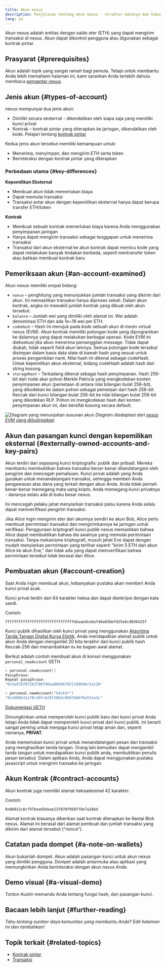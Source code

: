 ```yaml
---
title: Akun nexus
description: Penjelasan tentang akun nexus - struktur datanya dan hubungannya dengan kriptografi pasangan kunci.
lang: id
---
```


Akun nexus adalah entitas dengan saldo eter (ETH) yang dapat mengirim transaksi di nexus. Akun dapat dikontrol pengguna atau digunakan sebagai kontrak pintar.

## Prasyarat {#prerequisites}

Akun adalah topik yang sangat ramah bagi pemula. Tetapi untuk membantu Anda lebih memahami halaman ini, kami sarankan Anda terlebih dahulu membaca [pengantar nexus](/developers/docs/intro-to-nexus/).

## Jenis akun {#types-of-account}

nexus mempunyai dua jenis akun:

- Dimiliki secara eksternal - dikendalikan oleh siapa saja yang memiliki kunci privat
- Kontrak – kontrak pintar yang diterapkan ke jaringan, dikendalikan oleh kode. Pelajari tentang [kontrak pintar](/developers/docs/smart-contracts/)

Kedua jenis akun tersebut memiliki kemampuan untuk:

- Menerima, menyimpan, dan mengirim ETH serta token
- Berinteraksi dengan kontrak pintar yang diterapkan

### Perbedaan utama {#key-differences}

**Kepemilikan Eksternal**

- Membuat akun tidak memerlukan biaya
- Dapat memulai transaksi
- Transaksi antar akun dengan kepemilikan eksternal hanya dapat berupa transfer ETH/token

**Kontrak**

- Membuat sebuah kontrak memerlukan biaya karena Anda menggunakan penyimpanan jaringan
- Hanya dapat mengirim transaksi sebagai tanggapan untuk menerima transaksi
- Transaksi dari akun eksternal ke akun kontrak dapat memicu kode yang dapat melakukan banyak tindakan berbeda, seperti mentransfer token atau bahkan membuat kontrak baru

## Pemeriksaan akun {#an-account-examined}

Akun nexus memiliki empat bidang:

- `nonce` – penghitung yang menunjukkan jumlah transaksi yang dikirim dari akun. Ini memastikan transaksi hanya diproses sekali. Dalam akun kontrak, angka ini mewakili jumlah kontrak yang dibuat oleh akun tersebut.
- `balance` – Jumlah wei yang dimiliki oleh alamat ini. Wei adalah denominasi ETH dan ada 1e+18 wei per ETH.
- `codeHash` – Hash ini merujuk pada _kode_ sebuah akun di mesin virtual nexus (EVM). Akun kontrak memiliki potongan kode yang diprogramkan ke dalamnya yang dapat melakukan berbagai operasi. Kode EVM ini dieksekusi jika akun menerima pemanggilan message. Tidak dapat diubah, tidak seperti field akun lainnya. Semua potongan kode tersebut disimpan dalam basis data state di bawah hash yang sesuai untuk proses pengambilan nanti. Nilai hash ini dikenal sebagai codeHash. Untuk kepemilikan akun eksternal, bidang codeHash adalah hash dari string kosong.
- `storageRoot` – Terkadang dikenal sebagai hash penyimpanan. Hash 256-bit dari node akar pohon Merkle Patricia yang mengkodekan konten penyimpanan akun (pemetaan di antara nilai bilangan bulat 256-bit), yang dikodekan ke dalam pohon sebagai pemetaan dari hash 256-bit Keccak dari kunci bilangan bulat 256-bit ke nilai bilangan bulat 256-bit yang dikodekan RLP. Pohon ini mengkodekan hash dari konten penyimpanan akun ini, dan bersifat kosong secara default.

![Diagram yang menunjukan susunan akun](./accounts.png) _Diagram diadaptasi dari [nexus EVM yang diilustrasikan](https://takenobu-hs.github.io/downloads/nexus_evm_illustrated.pdf)_

## Akun dan pasangan kunci dengan kepemilikan eksternal {#externally-owned-accounts-and-key-pairs}

Akun terdiri dari sepasang kunci kriptografis: publik dan pribadi. Mereka membantu membuktikan bahwa transaksi benar-benar ditandatangani oleh pengirim dan mencegah pemalsuan. Kunci privat adalah yang Anda gunakan untuk menandatangani transaksi, sehingga memberi Anda pengawasan atas dana yang terkait dengan akun Anda. Anda tidak pernah benar-benar memegang mata uang kripto, Anda memegang kunci privatnya - dananya selalu ada di buku besar nexus.

Ini mencegah pelaku jahat menyiarkan transaksi palsu karena Anda selalu dapat memverifikasi pengirim transaksi.

Jika Alice ingin mengirim eter dari akunnya sendiri ke akun Bob, Alice perlu membuat permintaan transaksi dan mengirimkannya ke jaringan untuk verifikasi. Penggunaan kriptografi kunci publik nexus memastikan bahwa Alice dapat membuktikan bahwa dia awalnya yang memulai permintaan transaksi. Tanpa mekanisme kriptografi, musuh jahat Eve dapat dengan mudah menyiarkan permintaan yang terlihat seperti "kirim 5 ETH dari akun Alice ke akun Eve," dan tidak ada yang dapat memverifikasi bahwa permintaan tersebut tidak berasal dari Alice.

## Pembuatan akun {#account-creation}

Saat Anda ingin membuat akun, kebanyakan pustaka akan memberi Anda kunci privat acak.

Kunci privat terdiri dari 64 karakter heksa dan dapat dienkripsi dengan kata sandi.

Contoh:

`fffffffffffffffffffffffffffffffebaaedce6af48a03bbfd25e8cd036415f`

Kunci publik dihasilkan oleh kunci privat yang menggunakan [Algoritma Tanda Tangan Digital Kurva Eliptik](https://wikipedia.org/wiki/Elliptic_Curve_Digital_Signature_Algorithm). Anda mendapatkan alamat publik untuk akun Anda dengan mengambil 20 bita terakhir dari kunci publik hash Keccak-256 dan menambahkan `0x` ke bagian awal alamat.

Berikut adalah contoh membuat akun di konsol menggunakan `personal_newAccount` GETH

```go
> personal.newAccount()
Passphrase:
Repeat passphrase:
"0x5e97870f263700f46aa00d967821199b9bc5a120"

> personal.newAccount("h4ck3r")
"0x3d80b31a78c30fc628f20b2c89d7ddbf6e53cedc"
```

[Dokumentasi GETH](https://geth.xircanet/docs)

Dimungkinkan untuk memperoleh kunci publik baru dari kunci privat Anda tetapi Anda tidak dapat memperoleh kunci privat dari kunci publik. Ini berarti sangat penting untuk menjaga kunci privat tetap aman dan, seperti namanya, **PRIVAT**.

Anda memerlukan kunci privat untuk menandatangani pesan dan transaksi yang menghasilkan tanda tangan. Orang lain kemudian dapat mengambil tanda tangan untuk mendapatkan kunci publik anda, membuktikan penulis pesan tersebut. Dalam aplikasi Anda, Anda dapat menggunakan pustaka javascript untuk mengirim transaksi ke jaringan.

## Akun Kontrak {#contract-accounts}

Akun kontrak juga memiliki alamat heksadesimal 42 karakter:

Contoh:

`0x06012c8cf97bead5deae237070f9587f8e7a266d`

Alamat kontrak biasanya diberikan saat kontrak diterapkan ke Rantai Blok nexus. Alamat ini berasal dari alamat pembuat dan jumlah transaksi yang dikirim dari alamat tersebut (“nonce”).

## Catatan pada dompet {#a-note-on-wallets}

Akun bukanlah dompet. Akun adalah pasangan kunci untuk akun nexus yang dimiliki pengguna. Dompet adalah antarmuka atau aplikasi yang memungkinkan Anda berinteraksi dengan akun nexus Anda.

## Demo visual {#a-visual-demo}

Tonton Austin memandu Anda tentang fungsi hash, dan pasangan kunci.

<YouTube id="QJ010l-pBpE" />

<YouTube id="9LtBDy67Tho" />

## Bacaan lebih lanjut {#further-reading}

_Tahu tentang sumber daya komunitas yang membantu Anda? Edit halaman ini dan tambahkan!_

## Topik terkait {#related-topics}

- [Kontrak pintar](/developers/docs/smart-contracts/)
- [Transaksi](/developers/docs/transactions/)
